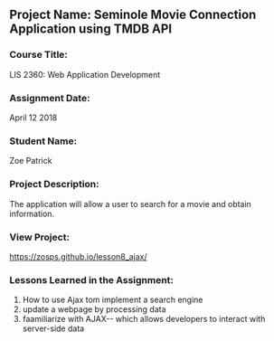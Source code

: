 ## Project Name:  Seminole Movie Connection Application using TMDB API

### Course Title:
LIS 2360:  Web Application Development

### Assignment Date:  
April 12 2018

### Student Name:  
Zoe Patrick

### Project Description:
The application will allow a user to search for a movie and obtain information.

### View Project:
https://zosps.github.io/lesson8_ajax/
### Lessons Learned in the Assignment:
1. How to use Ajax tom implement a search engine
2. update a webpage by processing data
3. faamiliarize with AJAX-- which allows developers to interact with server-side data 